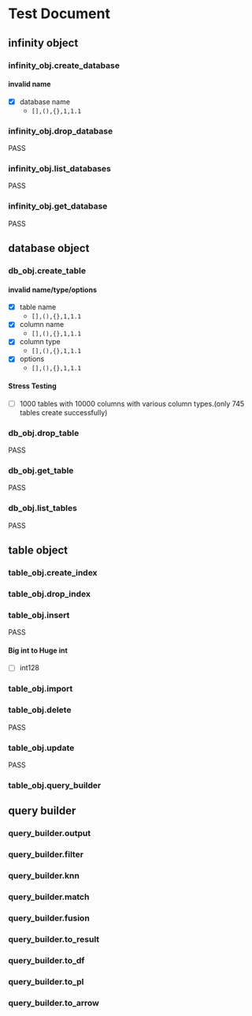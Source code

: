 # Test Document

## infinity object
### infinity_obj.create_database
#### invalid name
- [X] database name 
  - `[],(),{},1,1.1`  

### infinity_obj.drop_database
  PASS
### infinity_obj.list_databases
  PASS
### infinity_obj.get_database
  PASS

## database object
### db_obj.create_table
#### invalid name/type/options
- [X] table name 
  - `[],(),{},1,1.1`
- [X] column name
  - `[],(),{},1,1.1`
- [X] column type
  - `[],(),{},1,1.1`
- [X] options
  - `[],(),{},1,1.1`
#### Stress Testing
- [ ] 1000 tables with 10000 columns with various column types.(only 745 tables create successfully)

### db_obj.drop_table
  PASS
### db_obj.get_table
  PASS
### db_obj.list_tables
  PASS


## table object

### table_obj.create_index
### table_obj.drop_index
### table_obj.insert
  PASS
#### Big int to Huge int
  - [ ] int128
### table_obj.import
### table_obj.delete
  PASS
### table_obj.update
  PASS
### table_obj.query_builder

## query builder

### query_builder.output
### query_builder.filter
### query_builder.knn
### query_builder.match
### query_builder.fusion
### query_builder.to_result
### query_builder.to_df
### query_builder.to_pl
### query_builder.to_arrow